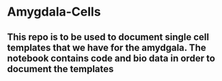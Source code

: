 # Amygdala-Cells
## This repo is to be used to document single cell templates that we have for the amydgala. The notebook contains code and bio data in order to document the templates
